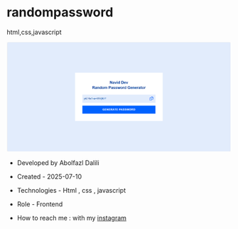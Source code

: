 # randompassword
html,css,javascript








<img src="./password1/img/password1.png">

- Developed by Abolfazl Dalili

- Created - 2025-07-10

- Technologies - Html , css , javascript

- Role - Frontend

- How to reach me : with my [instagram](https://www.instagram.com/abolfazl_dalili2023)
